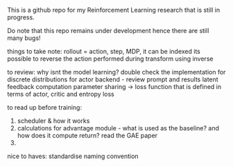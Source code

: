 This is a github repo for my Reinforcement Learning research that is still in progress.

Do note that this repo remains under development hence there are still many bugs!

things to take note:
rollout = action, step, MDP, it can be indexed
its possible to reverse the action performed during transform using inverse

to review:
why isnt the model learning? 
double check the implementation for discrete distributions for actor
backend - review prompt and results 
latent feedback computation
parameter sharing -> loss function that is defined in terms of actor, critic and entropy loss


to read up before training:
1. scheduler & how it works 
2. calculations for advantage module - what is used as the baseline?  and how does it compute return? read the GAE paper
3. 

nice to haves:
standardise naming convention



